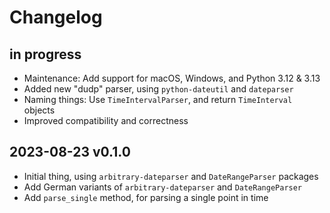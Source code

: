 # Changelog


## in progress
- Maintenance: Add support for macOS, Windows, and Python 3.12 & 3.13
- Added new "dudp" parser, using `python-dateutil` and `dateparser`
- Naming things: Use `TimeIntervalParser`, and return `TimeInterval` objects
- Improved compatibility and correctness

## 2023-08-23 v0.1.0
- Initial thing, using `arbitrary-dateparser` and `DateRangeParser` packages
- Add German variants of `arbitrary-dateparser` and `DateRangeParser`
- Add `parse_single` method, for parsing a single point in time
